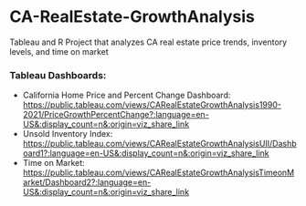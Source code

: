 # CA-RealEstate-GrowthAnalysis
Tableau and R Project that analyzes CA real estate price trends, inventory levels, and time on market

### Tableau Dashboards: 
* California Home Price and Percent Change Dashboard: https://public.tableau.com/views/CARealEstateGrowthAnalysis1990-2021/PriceGrowthPercentChange?:language=en-US&:display_count=n&:origin=viz_share_link
* Unsold Inventory Index: https://public.tableau.com/views/CARealEstateGrowthAnalysisUII/Dashboard1?:language=en-US&:display_count=n&:origin=viz_share_link
* Time on Market: https://public.tableau.com/views/CARealEstateGrowthAnalysisTimeonMarket/Dashboard2?:language=en-US&:display_count=n&:origin=viz_share_link
